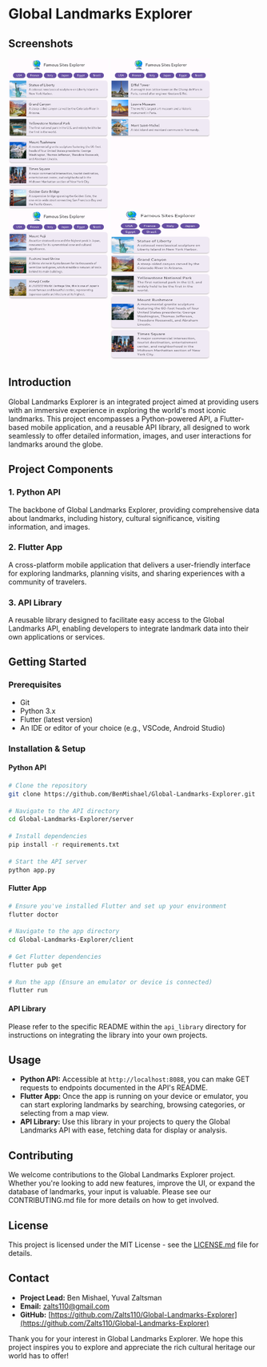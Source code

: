 # Global Landmarks Explorer

## Screenshots

<div>
  <img src="https://github.com/BenMishael/Global-Landmarks-Explorer/blob/main/screenshots/Screenshot%20from%202024-03-10%2019-09-01.png" alt="Screenshot 1" title="Screenshot 1" height="300"width="200"/>
  <img src="https://github.com/BenMishael/Global-Landmarks-Explorer/blob/main/screenshots/Screenshot%20from%202024-03-10%2019-09-11.png" alt="Screenshot 2" title="Screenshot 2" height="300"width="200"/>
  <img src="https://github.com/BenMishael/Global-Landmarks-Explorer/blob/main/screenshots/Screenshot%20from%202024-03-10%2019-09-20.png" alt="Screenshot 3" title="Screenshot 3" height="300"width="200"/>
  <img src="https://github.com/BenMishael/Global-Landmarks-Explorer/blob/main/screenshots/Screenshot%20from%202024-03-10%2019-09-48.png" alt="Screenshot 4" title="Screenshot 4" height="300"width="200"/>
</div>

## Introduction
Global Landmarks Explorer is an integrated project aimed at providing users with an immersive experience in exploring the world's most iconic landmarks. This project encompasses a Python-powered API, a Flutter-based mobile application, and a reusable API library, all designed to work seamlessly to offer detailed information, images, and user interactions for landmarks around the globe.

## Project Components

### 1. Python API
The backbone of Global Landmarks Explorer, providing comprehensive data about landmarks, including history, cultural significance, visiting information, and images.

### 2. Flutter App
A cross-platform mobile application that delivers a user-friendly interface for exploring landmarks, planning visits, and sharing experiences with a community of travelers.

### 3. API Library
A reusable library designed to facilitate easy access to the Global Landmarks API, enabling developers to integrate landmark data into their own applications or services.

## Getting Started

### Prerequisites
- Git
- Python 3.x
- Flutter (latest version)
- An IDE or editor of your choice (e.g., VSCode, Android Studio)

### Installation & Setup

#### Python API
```bash
# Clone the repository
git clone https://github.com/BenMishael/Global-Landmarks-Explorer.git

# Navigate to the API directory
cd Global-Landmarks-Explorer/server

# Install dependencies
pip install -r requirements.txt

# Start the API server
python app.py
```

#### Flutter App
```bash
# Ensure you've installed Flutter and set up your environment
flutter doctor

# Navigate to the app directory
cd Global-Landmarks-Explorer/client

# Get Flutter dependencies
flutter pub get

# Run the app (Ensure an emulator or device is connected)
flutter run
```

#### API Library
Please refer to the specific README within the `api_library` directory for instructions on integrating the library into your own projects.

## Usage

- **Python API:** Accessible at `http://localhost:8088`, you can make GET requests to endpoints documented in the API's README.
- **Flutter App:** Once the app is running on your device or emulator, you can start exploring landmarks by searching, browsing categories, or selecting from a map view.
- **API Library:** Use this library in your projects to query the Global Landmarks API with ease, fetching data for display or analysis.

## Contributing
We welcome contributions to the Global Landmarks Explorer project. Whether you're looking to add new features, improve the UI, or expand the database of landmarks, your input is valuable. Please see our CONTRIBUTING.md file for more details on how to get involved.

## License
This project is licensed under the MIT License - see the [LICENSE.md](LICENSE) file for details.

## Contact
- **Project Lead:** Ben Mishael, Yuval Zaltsman
- **Email:** [zalts110@gmail.com](mailto:zalts110@gmail.com)
- **GitHub:** [https://github.com/Zalts110/Global-Landmarks-Explorer](https://github.com/Zalts110/Global-Landmarks-Explorer)

Thank you for your interest in Global Landmarks Explorer. We hope this project inspires you to explore and appreciate the rich cultural heritage our world has to offer!
```
